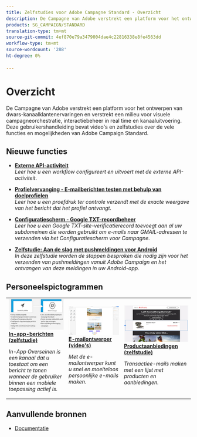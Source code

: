 ```yaml
---
title: Zelfstudies voor Adobe Campagne Standard - Overzicht
description: De Campagne van Adobe verstrekt een platform voor het ontwerpen van dwars-kanaalklantenervaringen en verstrekt een milieu voor visuele campagneorchestratie, interactiebeheer in real time en kanaaluitvoering. Deze gebruikershandleiding bevat video's en zelfstudies over de vele functies en mogelijkheden van Adobe Campaign Standard.
products: SG_CAMPAIGN/STANDARD
translation-type: tm+mt
source-git-commit: 4ef870e79a3479004dae4c22816338e8fe4563dd
workflow-type: tm+mt
source-wordcount: '288'
ht-degree: 0%

---
```



# Overzicht

De Campagne van Adobe verstrekt een platform voor het ontwerpen van dwars-kanaalklantenervaringen en verstrekt een milieu voor visuele campagneorchestratie, interactiebeheer in real time en kanaaluitvoering. Deze gebruikershandleiding bevat video&#39;s en zelfstudies over de vele functies en mogelijkheden van Adobe Campaign Standard.

## Nieuwe functies

* **[Externe API-activiteit](/help/managing-processes-and-data/data-management-activities/external-api-activity.md)**   <br>
   *Leer hoe u een workflow configureert en uitvoert met de externe API-activiteit.*

* **[Profielvervanging - E-mailberichten testen met behulp van doelprofielen](/help/communication-channels/email/profile-substitution.md)**   <br>
   *Leer hoe u een proefdruk ter controle verzendt met de exacte weergave van het bericht dat het profiel ontvangt.*

* **[Configuratiescherm - Google TXT-recordbeheer](/help/administrating/control-panel/google-txt-record-management.md)**   <br>
   *Leer hoe u een Google TXT-site-verificatierecord toevoegt aan al uw subdomeinen die worden gebruikt om e-mails naar GMAIL-adressen te verzenden via het Configuratiescherm voor Campagne.*

* **[Zelfstudie: Aan de slag met pushmeldingen voor Android](https://docs.adobe.com/content/help/en/campaign-standard-learn/getting-started-with-push-notifications-android/introduction.html)**   <br>
   *In deze zelfstudie worden de stappen besproken die nodig zijn voor het verzenden van pushmeldingen vanuit Adobe Campaign en het ontvangen van deze meldingen in uw Android-app.*

## Personeelspictogrammen

<table>
<tr>
  <td>
    <a href="./communication-channels/mobile/in-app/in-app-message-overview.md"> 
      <img alt="In-app-berichten (zelfstudie)" src="./assets/in_app_messaging.png"/>
    </a>
    <div>
      <a href="./communication-channels/mobile/in-app/in-app-message-overview.md">
    <strong>In-app-berichten (zelfstudie)</strong>
    </a>
    </div>
    <p>
    <em>In-App Overseinen is een kanaal dat u toestaat om een bericht te tonen wanneer de gebruiker binnen een mobiele toepassing actief is.</em>
    <p>
  </td>
   <td>
    <a href="./designing-content/email-designer/email-designer-overview.md">
      <img alt="E-mailontwerper (video's)" src="./assets/email_designer_tutorial.png" />
    </a>
    <div>
      <a href="./designing-content/email-designer/email-designer-overview.md">
    <strong>E-mailontwerper (video's)</strong>
    </a>
    </div>
    <p>
    <em>Met de e-mailontwerper kunt u snel en moeiteloos persoonlijke e-mails maken.</em>
    <p>
  </td>
  <td>
    <a href="./designing-content/product-listings-in-transactional-email.md">
      <img alt="E-mails personaliseren met gebruik van dynamische inhoudsblokken (video)" src="./assets/acs_product_listings.png" />
    </a>
    <div>
      <a href="./designing-content/product-listings-in-transactional-email.md">
    <strong>Productaanbiedingen (zelfstudie)</strong>
    </a>
    </div>
    <p>
    <em>Transactiee-mails maken met een lijst met producten en aanbiedingen. </em>
    <p>
  </td>
</tr>
</table>

## Aanvullende bronnen

* [Documentatie](https://docs.adobe.com/content/help/en/campaign-standard/using/campaign-standard-home.html)
